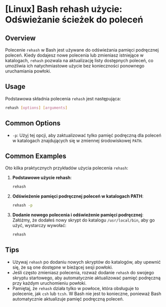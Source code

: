 # [Linux] Bash rehash użycie: Odświeżanie ścieżek do poleceń

## Overview
Polecenie `rehash` w Bash jest używane do odświeżania pamięci podręcznej poleceń. Kiedy dodajesz nowe polecenia lub zmieniasz istniejące w katalogach, `rehash` pozwala na aktualizację listy dostępnych poleceń, co umożliwia ich natychmiastowe użycie bez konieczności ponownego uruchamiania powłoki.

## Usage
Podstawowa składnia polecenia `rehash` jest następująca:

```bash
rehash [options] [arguments]
```

## Common Options
- `-p`: Użyj tej opcji, aby zaktualizować tylko pamięć podręczną dla poleceń w katalogach znajdujących się w zmiennej środowiskowej `PATH`.

## Common Examples
Oto kilka praktycznych przykładów użycia polecenia `rehash`:

1. **Podstawowe użycie rehash**:
   ```bash
   rehash
   ```

2. **Odświeżenie pamięci podręcznej poleceń w katalogach PATH**:
   ```bash
   rehash -p
   ```

3. **Dodanie nowego polecenia i odświeżenie pamięci podręcznej**:
   Załóżmy, że dodałeś nowy skrypt do katalogu `/usr/local/bin`, aby go użyć, wystarczy wywołać:
   ```bash
   rehash
   ```

## Tips
- Używaj `rehash` po dodaniu nowych skryptów do katalogów, aby upewnić się, że są one dostępne w bieżącej sesji powłoki.
- Jeśli często zmieniasz polecenia, rozważ dodanie `rehash` do swojego skryptu startowego, aby automatycznie aktualizować pamięć podręczną przy każdym uruchomieniu powłoki.
- Pamiętaj, że `rehash` działa tylko w powłoce, która obsługuje to polecenie, jak `csh` lub `tcsh`. W Bash nie jest to konieczne, ponieważ Bash automatycznie aktualizuje pamięć podręczną poleceń.